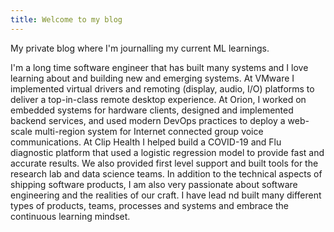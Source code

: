```yaml
---
title: Welcome to my blog
---
```


My private blog where I'm journalling my current ML learnings. 

I'm a long time software engineer that has built many systems and I
love learning about and building new and emerging systems. At VMware I
implemented virtual drivers and remoting (display, audio, I/O)
platforms to deliver a top-in-class remote desktop experience. At
Orion, I worked on embedded systems for hardware clients, designed and
implemented backend services, and used modern DevOps practices to
deploy a web-scale multi-region system for Internet connected group
voice communications. At Clip Health I helped build a COVID-19 and Flu
diagnostic platform that used a logistic regression model to provide
fast and accurate results. We also provided first level support and
built tools for the research lab and data science teams. In addition
to the technical aspects of shipping software products, I am also very
passionate about software engineering and the realities of our
craft. I have lead nd built many different types of products, teams,
processes and systems and embrace the continuous learning mindset.

